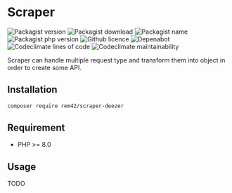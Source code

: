 Scraper
=======

![Packagist version](https://badgen.net/packagist/v/rem42/scraper-deezer)
![Packagist download](https://badgen.net/packagist/dt/rem42/scraper-deezer)
![Packagist name](https://badgen.net/packagist/name/rem42/scraper-deezer)
![Packagist php version](https://badgen.net/packagist/php/rem42/scraper-deezer)
![Github licence](https://badgen.net/github/license/rem42/scraper-deezer)
![Depenabot](https://badgen.net/dependabot/rem42/scraper-deezer?icon=dependabot)
![Codeclimate lines of code](https://badgen.net/codeclimate/loc/rem42/scraper-deezer)
![Codeclimate maintainability](https://badgen.net/codeclimate/maintainability/rem42/scraper-deezer)

Scraper can handle multiple request type and transform them into object in order to create some API.

Installation
------------

````bash
composer require rem42/scraper-deezer
````

Requirement
-----------

- PHP >= 8.0

Usage
-----

 TODO
